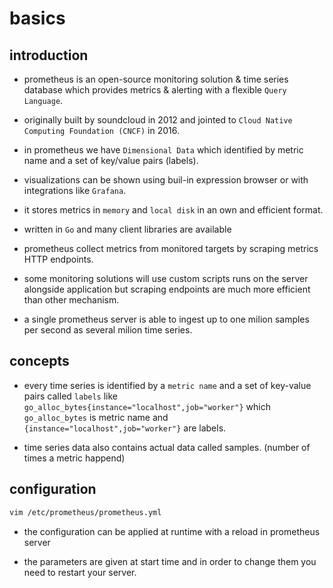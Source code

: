 # basics

## introduction

- prometheus is an open-source monitoring solution & time series database which provides metrics & alerting with a flexible `Query Language`.

- originally built by soundcloud in 2012 and jointed to `Cloud Native Computing Foundation (CNCF)` in 2016.

- in prometheus we have `Dimensional Data` which identified by metric name and a set of key/value pairs (labels).

- visualizations can be shown using buil-in expression browser or with integrations like `Grafana`.

- it stores metrics in `memory` and `local disk` in an own and efficient format.

- written in `Go` and many client libraries are available

- prometheus collect metrics from monitored targets by scraping metrics HTTP endpoints.

- some monitoring solutions will use custom scripts runs on the server alongside application but scraping endpoints are much more efficient than other mechanism.

- a single prometheus server is able to ingest up to one milion samples per second as several milion time series.

## concepts

- every time series is identified by a `metric name` and a set of key-value pairs called `labels` like `go_alloc_bytes{instance="localhost",job="worker"}` which `go_alloc_bytes` is metric name and `{instance="localhost",job="worker"}` are labels.

- time series data also contains actual data called samples. (number of times a metric happend)

## configuration

``` bash
vim /etc/prometheus/prometheus.yml
```

- the configuration can be applied at runtime with a reload in prometheus server

- the parameters are given at start time and in order to change them you need to restart your server.
